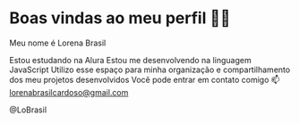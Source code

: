 # Boas vindas ao meu perfil 💙💙
Meu nome é Lorena Brasil

Estou estudando na Alura
Estou me desenvolvendo na linguagem JavaScript
Utilizo esse espaço para minha organização e compartilhamento dos meu projetos desenvolvidos
Você pode entrar em contato comigo 📫
lorenabrasilcardoso@gmail.com

@LoBrasil
